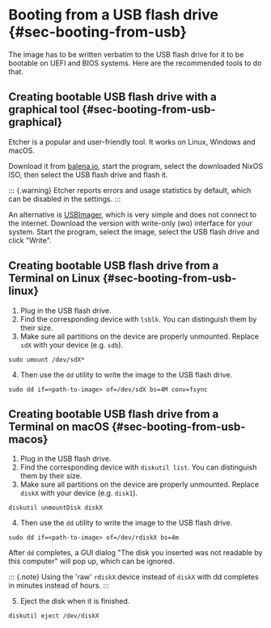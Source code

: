 # Booting from a USB flash drive {#sec-booting-from-usb}

The image has to be written verbatim to the USB flash drive for it to be
bootable on UEFI and BIOS systems. Here are the recommended tools to do that.

## Creating bootable USB flash drive with a graphical tool {#sec-booting-from-usb-graphical}

Etcher is a popular and user-friendly tool. It works on Linux, Windows and macOS.

Download it from [balena.io](https://www.balena.io/etcher/), start the program,
select the downloaded NixOS ISO, then select the USB flash drive and flash it.

::: {.warning}
Etcher reports errors and usage statistics by default, which can be disabled in
the settings.
:::

An alternative is [USBImager](https://bztsrc.gitlab.io/usbimager),
which is very simple and does not connect to the internet. Download the version
with write-only (wo) interface for your system. Start the program,
select the image, select the USB flash drive and click "Write".

## Creating bootable USB flash drive from a Terminal on Linux {#sec-booting-from-usb-linux}

1. Plug in the USB flash drive.
2. Find the corresponding device with `lsblk`. You can distinguish them by
   their size.
3. Make sure all partitions on the device are properly unmounted. Replace `sdX`
   with your device (e.g. `sdb`).

  ```ShellSession
  sudo umount /dev/sdX*
  ```

4. Then use the `dd` utility to write the image to the USB flash drive.

  ```ShellSession
  sudo dd if=<path-to-image> of=/dev/sdX bs=4M conv=fsync
  ```

## Creating bootable USB flash drive from a Terminal on macOS {#sec-booting-from-usb-macos}

1. Plug in the USB flash drive.
2. Find the corresponding device with `diskutil list`. You can distinguish them
   by their size.
3. Make sure all partitions on the device are properly unmounted. Replace `diskX`
   with your device (e.g. `disk1`).

  ```ShellSession
  diskutil unmountDisk diskX
  ```

4. Then use the `dd` utility to write the image to the USB flash drive.

  ```ShellSession
  sudo dd if=<path-to-image> of=/dev/rdiskX bs=4m
  ```

  After `dd` completes, a GUI dialog \"The disk
  you inserted was not readable by this computer\" will pop up, which can
  be ignored.

  ::: {.note}
  Using the \'raw\' `rdiskX` device instead of `diskX` with dd completes in
  minutes instead of hours.
  :::

5. Eject the disk when it is finished.

  ```ShellSession
  diskutil eject /dev/diskX
  ```
